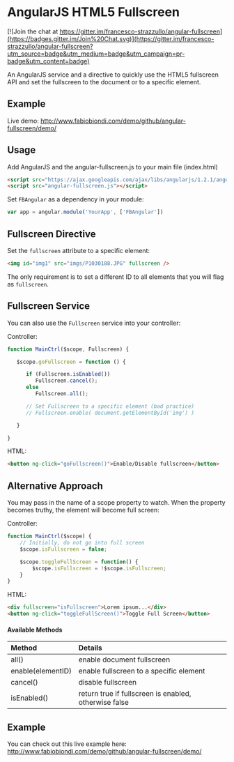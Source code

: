 AngularJS HTML5 Fullscreen 
=======

[![Join the chat at https://gitter.im/francesco-strazzullo/angular-fullscreen](https://badges.gitter.im/Join%20Chat.svg)](https://gitter.im/francesco-strazzullo/angular-fullscreen?utm_source=badge&utm_medium=badge&utm_campaign=pr-badge&utm_content=badge)

An AngularJS service and a directive to quickly use the HTML5 fullscreen API and set the fullscreen to the document or to a specific element.

## Example
Live demo: http://www.fabiobiondi.com/demo/github/angular-fullscreen/demo/

## Usage
Add AngularJS and the angular-fullscreen.js to your main file (index.html)
	
```html
<script src="https://ajax.googleapis.com/ajax/libs/angularjs/1.2.1/angular.min.js"></script>
<script src="angular-fullscreen.js"></script>
```


Set `FBAngular` as a dependency in your module:

```javascript
var app = angular.module('YourApp', ['FBAngular'])
```

## Fullscreen Directive
Set the `fullscreen` attribute to a specific element:

```html
<img id="img1" src="imgs/P1030188.JPG" fullscreen />
```
The only requirement is to set a different ID to all elements that you will flag as `fullscreen`.


## Fullscreen Service
You can also use the `Fullscreen` service into your controller:

Controller:
```javascript
function MainCtrl($scope, Fullscreen) {

   $scope.goFullscreen = function () {

      if (Fullscreen.isEnabled())
         Fullscreen.cancel();
      else
         Fullscreen.all();

      // Set Fullscreen to a specific element (bad practice)
      // Fullscreen.enable( document.getElementById('img') )

   }

}
```

HTML:
```html
<button ng-click="goFullscreen()">Enable/Disable fullscreen</button>
```

## Alternative Approach
You may pass in the name of a scope property to watch. When the property
becomes truthy, the element will become full screen:

Controller:
```javascript
function MainCtrl($scope) {
    // Initially, do not go into full screen
    $scope.isFullscreen = false;

    $scope.toggleFullScreen = function() {
        $scope.isFullscreen = !$scope.isFullscreen;
    }
}
```

HTML:
```html
<div fullscreen="isFullscreen">Lorem ipsum...</div>
<button ng-click="toggleFullScreen()">Toggle Full Screen</button>
```

#### Available Methods

Method | Details
:---------------------- | :------ 
all()                  		 | enable document fullscreen
enable(elementID)	 | enable fullscreen to a specific element
cancel()			 | disable fullscreen
isEnabled()			 | return true if fullscreen is enabled, otherwise false



## Example
You can check out this live example here: 
http://www.fabiobiondi.com/demo/github/angular-fullscreen/demo/
